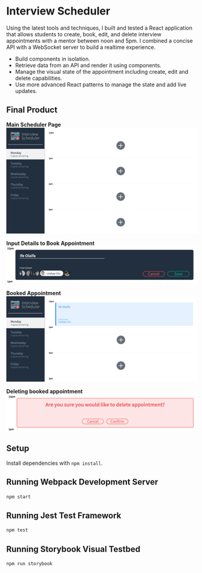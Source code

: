 # Interview Scheduler

Using the latest tools and techniques, I built and tested a React application that allows students to create, book, edit, and delete interview appointments with a mentor between noon and 5pm. I combined a concise API with a WebSocket server to build a realtime experience. 

- Build components in isolation.
- Retrieve data from an API and render it using components.
- Manage the visual state of the appointment including create, edit and delete capabilities.
- Use more advanced React patterns to manage the state and add live updates.


## Final Product
**Main Scheduler Page**
!["Screenshot of Main Scheduler Page"](https://github.com/ife2015/scheduler/blob/master/docs/main-page.png)

**Input Details to Book Appointment**
!["Screenshot of filled in appointment"](https://github.com/ife2015/scheduler/blob/master/docs/filledindetails.png)

**Booked Appointment**
!["Screenshot of a booked appointment"](https://github.com/ife2015/scheduler/blob/master/docs/booked_details.png)

**Deleting booked appointment**
!["Screenshot of deleting booked appointment"](https://github.com/ife2015/scheduler/blob/master/docs/deleting_details.png)


## Setup

Install dependencies with `npm install`.

## Running Webpack Development Server

```sh
npm start
```

## Running Jest Test Framework

```sh
npm test
```

## Running Storybook Visual Testbed

```sh
npm run storybook
```
